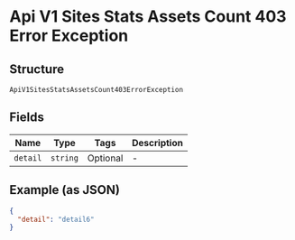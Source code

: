 
# Api V1 Sites Stats Assets Count 403 Error Exception

## Structure

`ApiV1SitesStatsAssetsCount403ErrorException`

## Fields

| Name | Type | Tags | Description |
|  --- | --- | --- | --- |
| `detail` | `string` | Optional | - |

## Example (as JSON)

```json
{
  "detail": "detail6"
}
```

